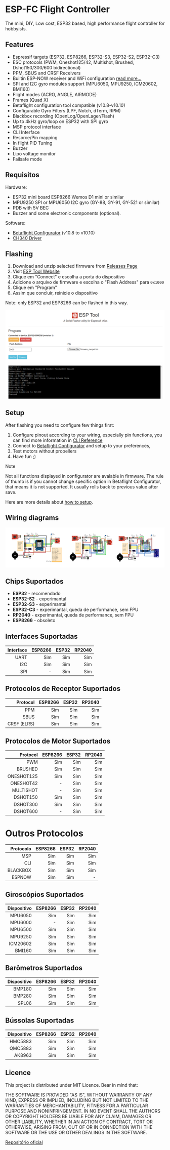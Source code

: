# ESP-FC Flight Controller
The mini, DIY, Low cost, ESP32 based, high performance flight controller for hobbyists.

## Features
* Espressif targets (ESP32, ESP8266, ESP32-S3, ESP32-S2, ESP32-C3)
* ESC protocols (PWM, Oneshot125/42, Multishot, Brushed, Dshot150/300/600 bidirectional)
* PPM, SBUS and CRSF Receivers
* Builtin ESP-NOW receiver and WiFi configuration [read more...](/docs/wireless.md)
* SPI and I2C gyro modules support (MPU6050, MPU9250, ICM20602, BMI160)
* Flight modes (ACRO, ANGLE, AIRMODE)
* Frames (Quad X)
* Betaflight configuration tool compatible (v10.8-v10.10)
* Configurable Gyro Filters (LPF, Notch, dTerm, RPM)
* Blackbox recording (OpenLog/OpenLager/Flash)
* Up to 4kHz gyro/loop on ESP32 with SPI gyro
* MSP protocol interface
* CLI Interface
* Resorce/Pin mapping
* In flight PID Tuning
* Buzzer
* Lipo voltage monitor
* Failsafe mode

## Requisitos
Hardware:
* ESP32 mini board  ESP8266 Wemos D1 mini or similar
* MPU9250 SPI or MPU6050 I2C gyro (GY-88, GY-91, GY-521 or similar)
* PDB with 5V BEC
* Buzzer and some electronic components (optional).

Software:
* [Betaflight Configurator](https://github.com/betaflight/betaflight-configurator/releases) (v10.8 to v10.10)
* [CH340 Driver](https://sparks.gogo.co.nz/ch340.html)

## Flashing
1. Download and unzip selected firmware from [Releases Page](https://github.com/rtlopez/esp-fc/releases)
2. Visit [ESP Tool Website](https://espressif.github.io/esptool-js/)
3. Clique em "Connect" e escolha a porta do dispositivo
4. Adicione o arquivo de firmware e escolha o "Flash Address" para `0x1000`
5. Clique em "Program"
6. Assim que concluir, reinicie o dispositivo

Note: only ESP32 and ESP8266 can be flashed in this way.

![ESP-FC Flashing](/docs/images/esptool-js-flash-connect.png)

## Setup
After flashing you need to configure few things first:
 1. Configure pinout according to your wiring, especially pin functions, you can find more information in [CLI Reference](/docs/cli.md)
 2. Connect to [Betaflight Configurator](https://github.com/betaflight/betaflight-configurator/releases) and setup to your preferences,
 3. Test motors without propellers
 4. Have fun ;)

> [!NOTE]
> Not all functions displayed in configurator are avalable in firmware. The rule of thumb is if you cannot change specific option in Betaflight Configurator, that means it is not supported. It usually rolls back to previous value after save.

Here are more details about [how to setup](/docs/setup.md).

## Wiring diagrams

[![ESP-FC example wiring diagrams](/docs/images/espfc_wiring_combined.png)](/docs/wiring.md)

## Chips Suportados

 - **ESP32** - recomendado
 - **ESP32-S2** - experimantal
 - **ESP32-S3** - experimantal
 - **ESP32-C3** - experimantal, queda de performance, sem FPU
 - **RP2040** - experimantal, queda de performance, sem FPU
 - **ESP8266** - obsoleto

## Interfaces Suportadas

| Interface       | ESP8266 | ESP32 | RP2040 |
|----------------:|--------:|------:|-------:|
| UART            | Sim     |   Sim |    Sim |
| I2C             | Sim     |   Sim |    Sim |
| SPI             | -       |   Sim |    Sim |

## Protocolos de Receptor Suportados

| Protocol        | ESP8266 | ESP32 | RP2040 |
|----------------:|--------:|------:|-------:|
| PPM             | Sim     |   Sim |    Sim |
| SBUS            | Sim     |   Sim |    Sim |
| CRSF (ELRS)     | Sim     |   Sim |    Sim |

## Protocolos de Motor Suportados

| Protocol        | ESP8266 | ESP32 | RP2040 |
|----------------:|--------:|------:|-------:|
| PWM             | Sim     |   Sim |    Sim |
| BRUSHED         | Sim     |   Sim |    Sim |
| ONESHOT125      | Sim     |   Sim |    Sim |
| ONESHOT42       | -       |   Sim |    Sim |
| MULTISHOT       | -       |   Sim |    Sim |
| DSHOT150        | Sim     |   Sim |    Sim |
| DSHOT300        | Sim     |   Sim |    Sim |
| DSHOT600        | -       |   Sim |    Sim |

# Outros Protocolos

| Protocolo       | ESP8266 | ESP32 | RP2040 |
|----------------:|--------:|------:|-------:|
| MSP             | Sim     |   Sim |    Sim |
| CLI             | Sim     |   Sim |    Sim |
| BLACKBOX        | Sim     |   Sim |    Sim |
| ESPNOW          | Sim     |   Sim |      - |

## Giroscópios Suportados

| Dispositivo | ESP8266 | ESP32 | RP2040 |
|------------:|--------:|------:|-------:|
| MPU6050     | Sim     |   Sim |    Sim |
| MPU6000     | -       |   Sim |    Sim |
| MPU6500     | Sim     |   Sim |    Sim |
| MPU9250     | Sim     |   Sim |    Sim |
| ICM20602    | Sim     |   Sim |    Sim |
| BMI160      | Sim     |   Sim |    Sim |

## Barômetros Suportados

| Dispositivo | ESP8266 | ESP32 | RP2040 |
|------------:|--------:|------:|-------:|
| BMP180      | Sim     |   Sim |    Sim |
| BMP280      | Sim     |   Sim |    Sim |
| SPL06       | Sim     |   Sim |    Sim |

## Bússolas Suportadas

| Dispositivo | ESP8266 | ESP32 | RP2040 |
|------------:|--------:|------:|-------:|
| HMC5883     | Sim     |   Sim |    Sim |
| QMC5883     | Sim     |   Sim |    Sim |
| AK8963      | Sim     |   Sim |    Sim |

## Licence
This project is distributed under MIT Licence. Bear in mind that:

THE SOFTWARE IS PROVIDED "AS IS", WITHOUT WARRANTY OF ANY KIND, EXPRESS OR
IMPLIED, INCLUDING BUT NOT LIMITED TO THE WARRANTIES OF MERCHANTABILITY,
FITNESS FOR A PARTICULAR PURPOSE AND NONINFRINGEMENT. IN NO EVENT SHALL THE
AUTHORS OR COPYRIGHT HOLDERS BE LIABLE FOR ANY CLAIM, DAMAGES OR OTHER
LIABILITY, WHETHER IN AN ACTION OF CONTRACT, TORT OR OTHERWISE, ARISING FROM,
OUT OF OR IN CONNECTION WITH THE SOFTWARE OR THE USE OR OTHER DEALINGS IN THE
SOFTWARE.

[Repositório oficial](https://github.com/rtlopez/esp-fc)